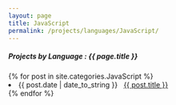```yaml
---
layout: page
title: JavaScript
permalink: /projects/languages/JavaScript/
---
```


<h5> Projects by Language : {{ page.title }} </h5>

<div class="card">
{% for post in site.categories.JavaScript %}
 <li class="category-posts"><span>{{ post.date | date_to_string }}</span> &nbsp; <a href="{{ post.url }}">{{ post.title }}</a></li>
{% endfor %}

</div>
